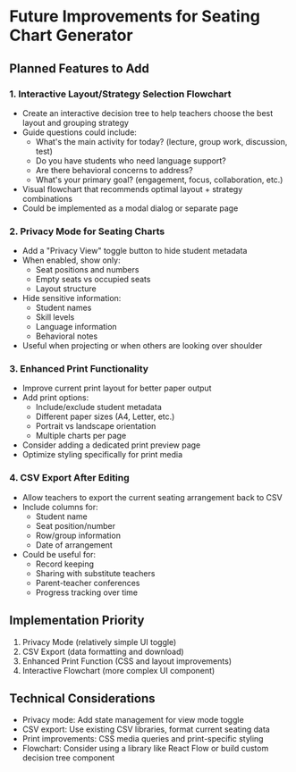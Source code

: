 # Future Improvements for Seating Chart Generator

## Planned Features to Add

### 1. Interactive Layout/Strategy Selection Flowchart
- Create an interactive decision tree to help teachers choose the best layout and grouping strategy
- Guide questions could include:
  - What's the main activity for today? (lecture, group work, discussion, test)
  - Do you have students who need language support?
  - Are there behavioral concerns to address?
  - What's your primary goal? (engagement, focus, collaboration, etc.)
- Visual flowchart that recommends optimal layout + strategy combinations
- Could be implemented as a modal dialog or separate page

### 2. Privacy Mode for Seating Charts
- Add a "Privacy View" toggle button to hide student metadata
- When enabled, show only:
  - Seat positions and numbers
  - Empty seats vs occupied seats
  - Layout structure
- Hide sensitive information:
  - Student names
  - Skill levels
  - Language information
  - Behavioral notes
- Useful when projecting or when others are looking over shoulder

### 3. Enhanced Print Functionality
- Improve current print layout for better paper output
- Add print options:
  - Include/exclude student metadata
  - Different paper sizes (A4, Letter, etc.)
  - Portrait vs landscape orientation
  - Multiple charts per page
- Consider adding a dedicated print preview page
- Optimize styling specifically for print media

### 4. CSV Export After Editing
- Allow teachers to export the current seating arrangement back to CSV
- Include columns for:
  - Student name
  - Seat position/number
  - Row/group information
  - Date of arrangement
- Could be useful for:
  - Record keeping
  - Sharing with substitute teachers
  - Parent-teacher conferences
  - Progress tracking over time

## Implementation Priority
1. Privacy Mode (relatively simple UI toggle)
2. CSV Export (data formatting and download)
3. Enhanced Print Function (CSS and layout improvements)
4. Interactive Flowchart (more complex UI component)

## Technical Considerations
- Privacy mode: Add state management for view mode toggle
- CSV export: Use existing CSV libraries, format current seating data
- Print improvements: CSS media queries and print-specific styling
- Flowchart: Consider using a library like React Flow or build custom decision tree component